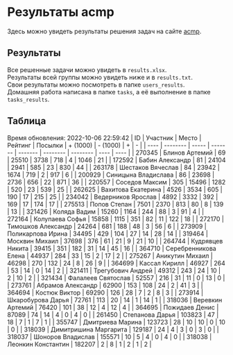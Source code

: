 # Результаты acmp
Здесь можно увидеть результаты решения задач на сайте [acmp](https://acmp.ru). 

## Результаты
Все решенные задачи можно увидеть в `results.xlsx`.  
Результаты всей группы можно увидеть ниже и в `results.txt`.  
Свои результаты можно посмотреть в папке `users_results`.  
Домашняя работа написана в папке `tasks`, а её выполнение в папке `tasks_results`.

## Таблица
Время обновления: 2022-10-06 22:59:42
| ID   | Участник | Место | Рейтинг | Посылки | + (1000) | - (1000) | +    | -    |
| ---- | -------- | ----- | ------- | ------- | -------- | -------- | ---- | ---- |
| 270345 | Блинов Артемий | 69 | 25510 | 3738 | 718 | 4 | 1046 | 21 |
| 172592 | Бабин Александр | 81 | 24104 | 2941 | 585 | 23 | 830 | 44 |
| 263178 | Шестаков Вячеслав | 84 | 23942 | 1674 | 719 | 2 | 917 | 6 |
| 200929 | Синицына Владислава | 86 | 23698 | 2736 | 656 | 22 | 871 | 36 |
| 220557 | Соседов Максим | 305 | 15496 | 1282 | 520 | 23 | 539 | 25 |
| 262625 | Вахитова Екатерина | 4526 | 3534 | 605 | 190 | 17 | 215 | 25 |
| 234042 | Ведерников Ярослав | 4892 | 3332 | 392 | 169 | 17 | 174 | 17 |
| 275513 | Попов Степан | 7501 | 2370 | 813 | 80 | 8 | 139 | 13 |
| 321426 | Коляда Вадим | 15260 | 1164 | 244 | 88 | 3 | 91 | 4 |
| 272164 | Колупаева Софья | 15858 | 1115 | 351 | 82 | 11 | 122 | 18 |
| 272170 | Тимошков Александр | 24264 | 681 | 188 | 48 | 3 | 56 | 6 |
| 273909 | Поликарпова Ирина | 34495 | 429 | 104 | 27 | 14 | 28 | 14 |
| 319464 | Москвин Михаил | 37698 | 376 | 61 | 21 | 9 | 21 | 10 |
| 264744 | Кудрявцев Никита | 39415 | 351 | 182 | 31 | 14 | 45 | 16 |
| 364710 | Серебренникова Елена | 44937 | 284 | 33 | 15 | 2 | 17 | 2 |
| 275267 | Аникутин Михаил | 46298 | 270 | 132 | 24 | 8 | 26 | 9 |
| 364699 | Кассал Кирилл | 46927 | 264 | 53 | 14 | 0 | 14 | 2 |
| 321411 | Трегубович Андрей | 49312 | 243 | 24 | 10 | 2 | 10 | 2 |
| 321434 | Фалалеев Святослав | 52557 | 216 | 31 | 11 | 0 | 13 | 0 |
| 273761 | Абрамов Александр | 62900 | 153 | 108 | 24 | 2 | 41 | 3 |
| 364694 | Костюк Виктор | 69290 | 126 | 28 | 7 | 2 | 8 | 3 |
| 273914 | Шкаробурова Дарья | 72761 | 113 | 20 | 14 | 1 | 14 | 1 |
| 318036 | Веревкин Артемий | 76420 | 101 | 38 | 12 | 4 | 12 | 4 |
| 364695 | Пожидаев Денис | 87089 | 74 | 14 | 4 | 0 | 4 | 0 |
| 261450 | Степанова Дарья | 103823 | 47 | 18 | 7 | 1 | 7 | 1 |
| 355747 | Дмитриева Марина | 123723 | 28 | 10 | 10 | 0 | 10 | 0 |
| 318039 | Димитришина Маргарита | 129187 | 24 | 4 | 3 | 0 | 3 | 0 |
| 318037 | Шоноров Владислав | 155571 | 10 | 5 | 4 | 0 | 4 | 0 |
| 318038 | Леонкин Константин | 182207 | 2 | 8 | 1 | 2 | 1 | 2 |
